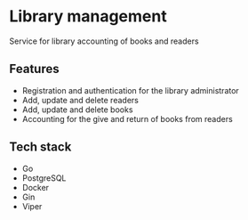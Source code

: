 # Library management

Service for library accounting of books and readers

## Features

- Registration and authentication for the library administrator
- Add, update and delete readers
- Add, update and delete books
- Accounting for the give and return of books from readers

## Tech stack

- Go
- PostgreSQL
- Docker
- Gin
- Viper
